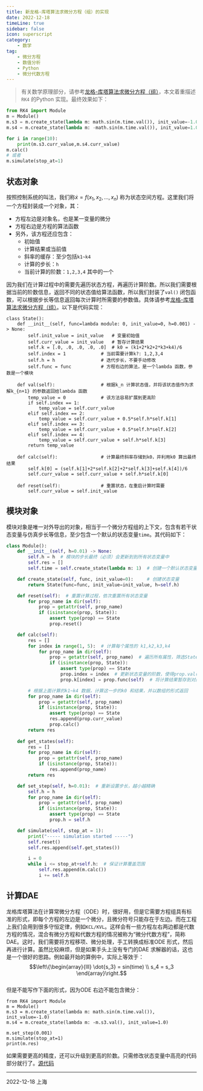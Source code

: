 ```yaml
---
title: 新龙格-库塔算法求微分方程（组）的实现 
date: 2022-12-18    
timeLine: true
sidebar: false  
icon: superscript
category:  
    - 数学    
tag:   
    - 微分方程   
    - 数值分析  
    - Python  
    - 微分代数方程
---  
```


> 有关数学原理部分，请参考[龙格-库塔算法求微分方程（组）](./README.md)，本文着重描述`RK4` 的Python 实现。最终效果如下：  
```python  
from RK4 import Module
m = Module()
m.s3 = m.create_state(lambda m: math.sin(m.time.val()), init_value=-1.0)
m.s4 = m.create_state(lambda m: -math.sin(m.time.val()), init_value=1.0)

for i in range(10):
    print(m.s3.curr_value,m.s4.curr_value)
m.calc()
# 或者 
m.simulate(stop_at=1)
```  

## 状态对象  
按照控制系统的叫法，我们称$\dot{x}=f(x_1, x_2, \dots, x_n)$ 称为状态空间方程。这里我们将一个方程封装成一个对象，其：  
- 方程左边是对象名，也是某一变量的微分  
- 方程右边是方程的算法函数  
- 另外，该方程还应包含：  
  - 初始值  
  - 计算结果或当前值  
  - 斜率的缓存：至少包括`k1~k4`  
  - 计算的步长：`h`   
  - 当前计算的阶数：`1,2,3,4` 其中的一个

因为我们在计算过程中的需要先遍历状态方程，再遍历计算阶数。所以我们需要根据当前的阶数信息，返回不同的状态值给算法函数，所以我们封装了`val()` 闭包函数，可以根据步长等信息返回每次计算时所需要的参数值。具体请参考[龙格-库塔算法求微分方程（组）](./README.md)。以下是代码实现：   
```python{5,10-20}
class State():
    def __init__(self, func=lambda module: 0, init_value=0, h=0.001) -> None:
        self.init_value = init_value   # 变量初始值
        self.curr_value = init_value   # 暂存计算结果  
        self.k = [.0, .0, .0, .0, .0]  # k0 = (k1+2*k2+2*k3+k4)/6
        self.index = 1             # 当前需要计算k?: 1,2,3,4
        self.h = h                 # 迭代步长，不要手动修改
        self.func = func           # 方程右边的算法，是一个lambda 函数，参数是一个模块

    def val(self):                 # 根据k_n 计算状态值，并将该状态值作为求解k_{n+1} 的参数返回给lambda 函数  
        temp_value = 0             # 该方法容易扩展到更高阶
        if self.index == 1:
            temp_value = self.curr_value
        elif self.index == 2:
            temp_value = self.curr_value + 0.5*self.h*self.k[1]
        elif self.index == 3:
            temp_value = self.curr_value + 0.5*self.h*self.k[2]
        elif self.index == 4:
            temp_value = self.curr_value + self.h*self.k[3]
        return temp_value

    def calc(self):                # 计算最终斜率存储到k0，并利用k0 算出最终结果
        self.k[0] = (self.k[1]+2*self.k[2]+2*self.k[3]+self.k[4])/6
        self.curr_value = self.curr_value + self.h*self.k[0]

    def reset(self):               # 重置状态，在重启计算时需要  
        self.curr_value = self.init_value
```  

## 模块对象  
模块对象是唯一对外导出的对象，相当于一个微分方程组的上下文，包含有若干状态变量与仿真步长等信息，至少包含一个默认的状态变量`time`。其代码如下：

```python
class Module():
    def __init__(self, h=0.01) -> None:
        self.h = h  # 模块的步长最终（必须）会更新到到所有状态变量中
        self.res = []
        self.time = self.create_state(lambda m: 1)  # 创建一个默认状态变量time  

    def create_state(self, func, init_value=0):     # 创建状态变量  
        return State(func=func, init_value=init_value, h=self.h)

    def reset(self):  # 重置计算过程，依次重置所有状态变量
        for prop_name in dir(self):
            prop = getattr(self, prop_name)
            if (isinstance(prop, State)):
                assert type(prop) == State
                prop.reset()

    def calc(self):
        res = []
        for index in range(1, 5):  # 计算每个属性的 k1,k2,k3,k4
            for prop_name in dir(self):
                prop = getattr(self, prop_name)  # 遍历所有属性，筛选State 类型用于计算，似乎是按属性名排序的
                if (isinstance(prop, State)):
                    assert type(prop) == State
                    prop.index = index  # 更新状态变量的阶数，使得prop.val() 函数能返回正确的值
                    prop.k[index] = prop.func(self)  # 将计算结果暂存到对应的状态变量中

        # 根据上面计算的k1~k4 数据，计算这一步的k0 和结果，并以数组的形式返回
        for prop_name in dir(self):
            prop = getattr(self, prop_name)
            if (isinstance(prop, State)):
                assert type(prop) == State
                res.append(prop.curr_value)
                prop.calc()
        return res
    
    def get_states(self):
        res = []
        for prop_name in dir(self):
            prop = getattr(self, prop_name)
            if (isinstance(prop, State)):
                res.append(prop_name)
        return res

    def set_step(self, h=0.01):  # 重新设置步长，越小越精确
        self.h = h
        for prop_name in dir(self):
            prop = getattr(self, prop_name)
            if (isinstance(prop, State)):
                assert type(prop) == State
                prop.h = self.h

    def simulate(self, stop_at = 1):
        print("----- simulation started -----")
        self.reset()       
        self.res.append(self.get_states())

        i = 0
        while i <= stop_at+self.h:  # 保证计算覆盖范围
            self.res.append(m.calc())
            i += self.h
```


## 计算DAE  
龙格库塔算法在计算常微分方程（ODE）时，很好用，但是它需要方程组具有标准的形式，即每个方程的左边是一个微分，且微分符号只能存在于左边。而在工程上我们会用到很多守恒定律，例如`KCL/KVL`。这样会有一些方程左右两边都是代数方程的情况，混合有微分方程和代数方程的情况被称为“微分代数方程”，简称DAE。这时，我们需要将方程移项、微分处理，手工转换成标准ODE 形式，然后再进行计算。虽然比较麻烦，但是如果手头上没有专门的DAE 求解器的话，这也是一个很好的思路。例如最开始的算例中，实际上等效于：  
$$\left\{\begin{array}{lll}
    \dot{s_3} = sin(time)  \\  
    s_4 = s_3
\end{array}\right.$$  
但是不能写作下面的形式，因为ODE 右边不能包含微分：  
```python{4}  
from RK4 import Module
m = Module()
m.s3 = m.create_state(lambda m: math.sin(m.time.val()), init_value=-1.0)
m.s4 = m.create_state(lambda m: -m.s3.val(), init_value=1.0)

m.set_step(0.001)
m.simulate(stop_at=1)
print(m.res)
```  

如果需要更高的精度，还可以升级到更高的阶数。只需修改状态变量中高亮的代码部分就行了。[源代码](./rk4.py)   

-----  
2022-12-18 上海